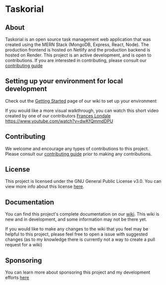 # Taskorial

## About

Taskorial is an open source task management web application that was created using the MERN Stack (MongoDB, Express, React, Node). The production frontend is hosted on Netlify and the production backend is hosted on Render. This project is an active development, and is open to contributions. If you are interested in contributing, please consult our [contributing guide](https://github.com/raspberri05/todo-list/blob/main/CONTRIBUTING.md)

## Setting up your environment for local development

Check out the [Getting Started](https://github.com/raspberri05/taskorial/wiki/Getting-Started) page of our wiki to set up your environment

If you would like a more visual walkthrough, you can watch this short video created by one of our contributors [Frances Londale](https://github.com/franceslonsdale)
https://www.youtube.com/watch?v=dwKfQmmdDPU

## Contributing

We welcome and encourage any types of contributions to this project. Please consult our [contributing guide](https://github.com/raspberri05/todo-list/blob/main/CONTRIBUTING.md) prior to making any contributions.

## License

This project is licensed under the GNU General Public License v3.0. You can view more info about this license [here](https://github.com/raspberri05/taskorial/blob/main/LICENSE.md).

## Documentation

You can find this project's complete documentation on our [wiki](https://github.com/raspberri05/taskorial/wiki). This wiki is new and in development, and some information may not be there yet. 

If you would like to make any changes to the wiki that you feel may be helpful to this project, please feel free to open a issue with suggested changes (as to my knowledge there is currently not a way to create a pull request for a wiki)

## Sponsoring

You can learn more about sponsoring this project and my development efforts [here](https://github.com/sponsors/raspberri05)
